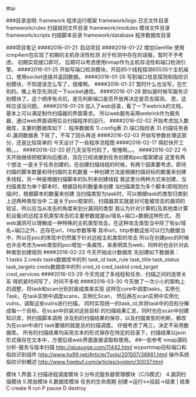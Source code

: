﻿#tai

###目录说明:
framework			程序运行框架
framework/logs		日志文件目录
framework/rules		扫描规则文件目录
framework/modules	模块文件目录
framework/scripts	扫描脚本目录
framework/database	程序数据库目录

###项目笔记
####2016-01-21:
启动项目
####2016-01-22
增加Gemfile
使用icmp4em包实现了初期的主机存活性检测
对于检测中存在的误报，暂时不予考虑。
初期实现接口即可。
后期可以考虑使用nmap作为主机存活性和端口检测引擎。
####2016-01-25
开始写端口检测模块，开启85个线程探测65535个主机端口，使用socket连接并返回数据。
####2016-01-26
写到端口信息探测和指纹识别模块，不知道该怎么写了，很难啊。
####2016-01-27
暂时什么也没写，在忙别的。晚上有空先测试一下socket通信。
####2016-01-28
貌似是时候写服务识别模块了。这个顺序有点坑，是先判断端口是否开放再决定是否去探测。
恩，这样应该没问题。
####2016-01-29
加入了web目录，看了一下webrick的文档，基本上可以满足制作扫描器的界面需求。
所以web服务采用webrick作为服务器，通过web界面调用后台扫描程序的运行。
####2016-02-02
开始考虑加入数据库，主要的数据库如下：
程序数据库
1).config表
2).端口指纹表
3).扫描任务表
4).漏洞数据表
下班了，不写了回头再说
####2016-02-03
开始写参数处理这部分，还是比较简单的
今天设计了一些程序流程图
####2016-02-17
得赶快开工啊。。。
####2016-02-20
好几天没写代码了，惭愧啊。。。
####2016-02-22
今天开始继续把框架向后推进，现在已经进展到任务创建和poc框架建设
这里有两个想法
一是关于任务创建的，在创建扫描线程的时候，有两个因素要考虑，即待扫描的脚本数量和待扫描的主机数量
一种创建方法是根据扫描目标的数量来创建多线程，另一种是根据扫描脚本的队列来创建线程
我这里分两种方式来创建，当扫描类型为单个脚本时，根据目标的数量来创建
当扫描类型为多个脚本(即规则扫描)时，根据脚本的数量来创建
当扫描类型为task时，可以根据task的类型归类到上述两种类型当中
二是关于poc框架的，扫描器其实就是对可能被攻击的漏洞的验证，所以应当从攻击的角度来划分漏洞的类型
我认为针对计算机(及其他类计算机设备)的远程主机类型攻击的主要参数就是ip/域名+端口+数据这种形式，
而web漏洞可以理解成一种特殊的主机类型攻击，在这种攻击类型当中除了有ip/域名+端口之外，还存在url，http参数等等
其中url，http参数这些可以归为数据当中，所以在poc的体现中仍然属于针对远程主机类型的攻击
所以在创建poc的时候也许会考虑为web类型的poc增加一条属性，来表明其为web，同样的也会针对此种类型创建规则
####2016-02-23
今天开始设计数据库
先创建如下数据表：
	1.tasks
	2.creds
tasks数据库中的列
	task_id
	task_rule
	task_title
	task_status
	task_targets
creds数据库中的列
	cred_id
	cred_taskid
	cred_target
	cred_services
####2016-03-29
今天完成了多线程和任务、扫描之间的连带关系
得抓紧时间写了，时间不多啦
####2016-03-30
今天做了一次小小的架构上的调整，将task和scan分别封装成类来实现
这样在core中调度tasks，实例化Task，在task实例中调度scans，实例化Scan，
然后再在scan实例中实例化vulns，调取这些vulns进行扫描。
同时实现统一的task_id,并将task中的目标分解成每一个目标，在scan中封装对这些目标
的扫描结果汇总，同时也在scan中创建知识库，供扫描脚本调用
涉及到的扫描结果的保存，以及扫描类型的判断，都改为在scan中进行
task要做的就是总的扫描调度。
仔细考虑了再三，决定不采用数据库。
所有的扫描结果均采用文本的形式保存在特定的目录下，扫描结果以json形式保存在文本中，方便后续web界面直接读取和使用。
##一些参考
nmap源码分析-服务与版本扫描
http://qiusuoge.com/11442.html
wyportmap目标端口和指纹识别组件
http://www.hx99.net/Article/Tools/201507/36861.html
操作系统指纹识别概述
http://www.freebuf.com/articles/system/30037.html

模块
1.界面
2.扫描进程调度模块
3.分布式服务器管理模块（C/S模式）
4.漏洞扫描模块
5.爬虫模块
6.数据库模块
任务的生命周期
创建->运行<->挂起->结束
        |
      结束
C create
R run
P pause
D destroy
